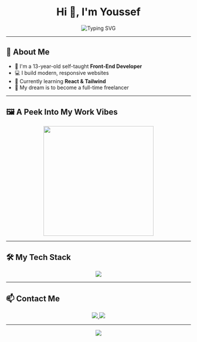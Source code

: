 <div align="center">

  <h1>Hi 👋, I'm Youssef</h1>

  <img src="https://readme-typing-svg.herokuapp.com?font=Fira+Code&size=25&pause=1000&color=00C2FF&center=true&vCenter=true&width=500&lines=Front-End+Developer;React+Lover;Self-Taught+Programmer;Learning+Every+Day+🚀" alt="Typing SVG" />

</div>

---

## 🧠 About Me  
- 👦 I'm a 13-year-old self-taught **Front-End Developer**  
- 💻 I build modern, responsive websites  
- 🚀 Currently learning **React & Tailwind**  
- 🎯 My dream is to become a full-time freelancer

---

## 🖼️ A Peek Into My Work Vibes

<p align="center">
  <img src="https://media.giphy.com/media/26tn33aiTi1jkl6H6/giphy.gif" width="300" />
</p>

---

## 🛠️ My Tech Stack

<p align="center">
  <img src="https://skillicons.dev/icons?i=html,css,js,tailwind,bootstrap,react,git,github,vscode" />
</p>

---

## 📫 Contact Me

<p align="center">
  <a href="mailto:youssef@email.com">
    <img src="https://img.shields.io/badge/Gmail-D14836?style=for-the-badge&logo=gmail&logoColor=white" />
  </a>
  <a href="https://www.linkedin.com/in/youssef-linkedin/">
    <img src="https://img.shields.io/badge/LinkedIn-0077B5?style=for-the-badge&logo=linkedin&logoColor=white" />
  </a>
</p>

---

<p align="center">
  <img src="https://readme-typing-svg.demolab.com?font=Fira+Code&weight=500&size=20&pause=1000&color=F700FF&center=true&vCenter=true&width=450&lines=Thanks+for+visiting+my+profile!;Follow+me+for+more+updates+✨" />
</p>
